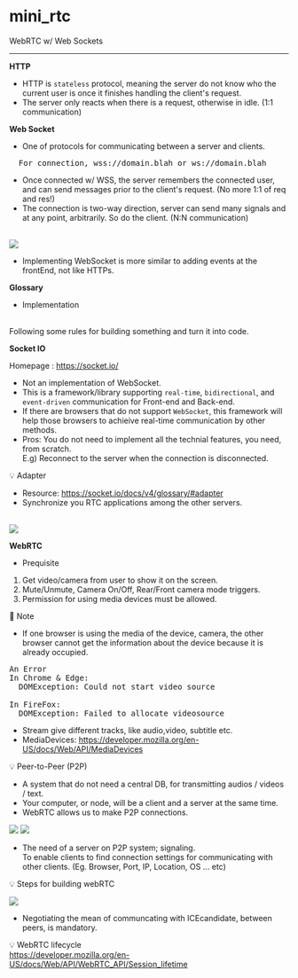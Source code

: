 # mini_rtc

WebRTC w/ Web Sockets

---

**HTTP**
* HTTP is `stateless` protocol, meaning the server do not know who the current user is once it finishes handling the client's request.
* The server only reacts when there is a request, otherwise in idle. (1:1 communication)

**Web Socket**
* One of protocols for communicating between a server and clients.
<pre>
  For connection, wss://domain.blah or ws://domain.blah
</pre>
* Once connected w/ WSS, the server remembers the connected user, and can send messages prior to the client's request. (No more 1:1 of req and res!)
* The connection is two-way direction, server can send many signals and at any point, arbitrarily. So do the client. (N:N communication)

<br>
<img src="https://blog.scaleway.com/content/images/2021/02/websockets-bigger-4.png" />

* Implementing WebSocket is more similar to adding events at the frontEnd, not like HTTPs.

**Glossary**
* Implementation
<br>
Following some rules for building something and turn it into code.

**Socket IO**

Homepage : https://socket.io/

* Not an implementation of WebSocket.
* This is a framework/library supporting `real-time`, `bidirectional`, and `event-driven` communication for Front-end and Back-end.
* If there are browsers that do not support `WebSocket`, this framework will help those browsers to achieive real-time communication by other methods.
* Pros: You do not need to implement all the technial features, you need, from scratch.
<br>E.g) Reconnect to the server when the connection is disconnected.

💡 Adapter

* Resource: https://socket.io/docs/v4/glossary/#adapter
* Synchronize you RTC applications among the other servers.

<br>
<img src="https://socket.io/assets/images/mongo-adapter-88a4451b9d19d21c8d92d9a7586df15b.png" />
<br>


**WebRTC**

* Prequisite
1. Get video/camera from user to show it on the screen.
2. Mute/Unmute, Camera On/Off, Rear/Front camera mode triggers.
3. Permission for using media devices must be allowed.

📝 Note
* If one browser is using the media of the device, camera, the other browser cannot get the information about the device because it is already occupied.
<pre>
An Error
In Chrome & Edge:
  DOMException: Could not start video source

In FireFox:
  DOMException: Failed to allocate videosource
</pre>

* Stream give different tracks, like audio,video, subtitle etc.
* MediaDevices: https://developer.mozilla.org/en-US/docs/Web/API/MediaDevices

💡 Peer-to-Peer (P2P)
* A system that do not need a central DB, for transmitting audios / videos / text.
* Your computer, or node, will be a client and a server at the same time.
* WebRTC allows us to make P2P connections.

<img src="https://www.informatique-mania.com/wp-content/uploads/2020/12/Diferencias-servidor-y-red-P2P.jpg">

<img src="https://melavi.de/wp-content/uploads/2015/08/WebRTC_SimpleP2P.png ">

* The need of a server on P2P system; signaling.
<br>To enable clients to find connection settings for communicating with other clients. (Eg. Browser, Port, IP, Location, OS ... etc)

💡 Steps for building webRTC

<img src="https://miro.medium.com/max/1600/1*hQHzaT-JB1Wx3y0qtQX8Kw.png" style="background: white;">

* Negotiating the mean of communcating with ICEcandidate, between peers, is mandatory.

💡 WebRTC lifecycle
<br> https://developer.mozilla.org/en-US/docs/Web/API/WebRTC_API/Session_lifetime


